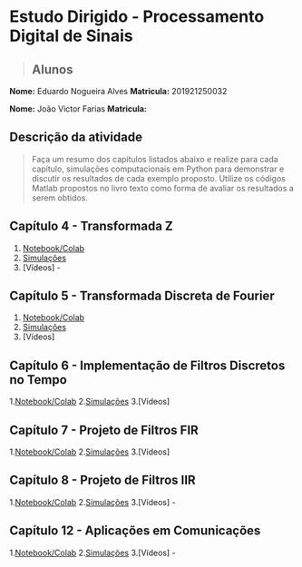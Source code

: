 # Estudo Dirigido - Processamento Digital de Sinais

> ## Alunos

**Nome:** Eduardo Nogueira Alves
**Matricula:** 201921250032  

**Nome:** João Victor Farias 
**Matricula:**

## Descrição da atividade

> Faça um resumo dos capítulos listados abaixo e realize para cada capítulo, simulações computacionais em Python para demonstrar e discutir os resultados de cada exemplo proposto. Utilize os códigos Matlab propostos no livro texto como forma de avaliar os resultados a serem obtidos.

## Capítulo 4 - Transformada Z

1. [Notebook/Colab](https://colab.research.google.com/drive/17G9JwQhO9D7XNa5QNJ2A4PYR9YM3_Gns#scrollTo=ER7tkhLZw0zq)
2. [Simulações](https://colab.research.google.com/drive/1VgRZFB206sW7Jjq2niA8N59-YdNG3LWb#scrollTo=pxTsyJIw0lBZ)
3. [Vídeos] - 

## Capítulo 5 - Transformada Discreta de Fourier

1. [Notebook/Colab](https://colab.research.google.com/drive/1h1eVI5sNxaLOqMhE5FKwjRdizkUzHmo8#scrollTo=xqJDrtDshMRe)
2. [Simulações](https://colab.research.google.com/drive/1CvKrF_LY_A1PzrFdmrrSVsBdOC0UVLQn#scrollTo=e_BhSTgykGi3)
3. [Vídeos] 

## Capítulo 6 - Implementação de Filtros Discretos no Tempo

1.[Notebook/Colab](https://colab.research.google.com/drive/10CNMv7FHq3v5TMEFPrusRXJFBQ2FTQYG#scrollTo=iCGNL-VY7lFV)
2.[Simulações](https://colab.research.google.com/drive/1QEbpwtfCoawWUG_e-kUiLnCnjNguEZ1z#scrollTo=2u5-AHC_Bl60)
3.[Vídeos] 

## Capítulo 7 - Projeto de Filtros FIR

1.[Notebook/Colab](https://colab.research.google.com/drive/1b4Sz5C0DFQK4hMGCWSjsTGOYWkDYIOtk#scrollTo=qDZQT9VSJ1sm)
2.[Simulações](https://colab.research.google.com/drive/1WhbWrCS4_2aIqFPX6d-1yhoddIhy26Ft#scrollTo=dbDCvJA7LnSp)
3.[Vídeos]

## Capítulo 8 - Projeto de Filtros IIR

1.[Notebook/Colab](https://colab.research.google.com/drive/1VezX-pvTloPX-j4OP-i_fawXhlzBSE9Z#scrollTo=yvmwNeN6djMw)
2.[Simulações](https://colab.research.google.com/drive/1gM2vU_2p5bs5g-kr4HMabAmoqtuM8NAS#scrollTo=HlaE-yUlg4iO)
3.[Vídeos] -

## Capítulo 12 - Aplicações em Comunicações

1.[Notebook/Colab](https://colab.research.google.com/drive/1lpEdEZB9sfYMWWmykdxN1zS55xPr5MlF#scrollTo=kPJEQbjejpML)
2.[Simulações](https://colab.research.google.com/drive/19E-CGavl-dCJ8poaoaXj8FtGqLbJvxXq#scrollTo=jNgGcPuykTXS)
3.[Vídeos] -